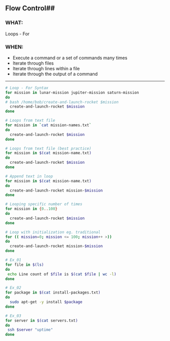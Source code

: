 ## Flow Control##

### WHAT: ###

Loops - For

### WHEN: ###

- Execute a command or a set of commands many times
- Iterate through files
- Iterate through lines within a file
- Iterate through the output of a command

---

```bash
# Loop - For Syntax
for mission in lunar-mission jupiter-mission saturn-mission
do
# bash /home/bob/create-and-launch-rocket $mission
  create-and-launch-rocket $mission
done

# Loops from text file
for mission in `cat mission-names.txt`
do 
  create-and-launch-rocket $mission
done

# Loops from text file (best practice)
for mission in $(cat mission-name.txt)
do 
  create-and-launch-rocket $mission
done

# Append text in loop
for mission in $(cat mission-name.txt)
do 
  create-and-launch-rocket mission-$mission
done

# Looping specific number of times
for mission in {0..100}
do 
  create-and-launch-rocket $mission
done

# Loop with initialization eg. traditional
for (( mission=0; mission <= 100; mission++ >))
do
  create-and-launch-rocket mission-$mission
done

# Ex_01
for file in $(ls)
do
 echo Line count of $file is $(cat $file | wc -l)
done

# Ex_02
for package in $(cat install-packages.txt)
do 
  sudo apt-get -y install $package
done

# Ex_03
for server in $(cat servers.txt)
do 
 ssh $server "uptime"
done

```


